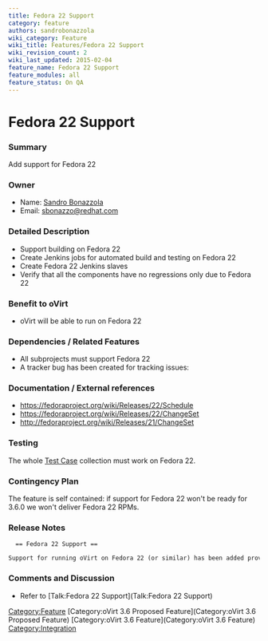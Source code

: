 ```yaml
---
title: Fedora 22 Support
category: feature
authors: sandrobonazzola
wiki_category: Feature
wiki_title: Features/Fedora 22 Support
wiki_revision_count: 2
wiki_last_updated: 2015-02-04
feature_name: Fedora 22 Support
feature_modules: all
feature_status: On QA
---
```


# Fedora 22 Support

### Summary

Add support for Fedora 22

### Owner

*   Name: [ Sandro Bonazzola](User:SandroBonazzola)
*   Email: <sbonazzo@redhat.com>

### Detailed Description

*   Support building on Fedora 22
*   Create Jenkins jobs for automated build and testing on Fedora 22
*   Create Fedora 22 Jenkins slaves
*   Verify that all the components have no regressions only due to Fedora 22

### Benefit to oVirt

*   oVirt will be able to run on Fedora 22

### Dependencies / Related Features

*   All subprojects must support Fedora 22
*   A tracker bug has been created for tracking issues:

### Documentation / External references

*   <https://fedoraproject.org/wiki/Releases/22/Schedule>
*   <https://fedoraproject.org/wiki/Releases/22/ChangeSet>
*   <http://fedoraproject.org/wiki/Releases/21/ChangeSet>

### Testing

The whole [Test Case](http://www.ovirt.org/Category:TestCase) collection must work on Fedora 22.

### Contingency Plan

The feature is self contained: if support for Fedora 22 won't be ready for 3.6.0 we won't deliver Fedora 22 RPMs.

### Release Notes

      == Fedora 22 Support ==
      Support for running oVirt on Fedora 22 (or similar) has been added providing custom packaging of Wildfly 8.2.0.

### Comments and Discussion

*   Refer to [Talk:Fedora 22 Support](Talk:Fedora 22 Support)

<Category:Feature> [Category:oVirt 3.6 Proposed Feature](Category:oVirt 3.6 Proposed Feature) [Category:oVirt 3.6 Feature](Category:oVirt 3.6 Feature) <Category:Integration>
